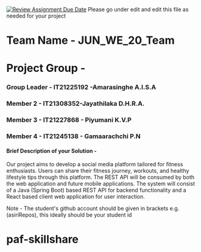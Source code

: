 [![Review Assignment Due Date](https://classroom.github.com/assets/deadline-readme-button-24ddc0f5d75046c5622901739e7c5dd533143b0c8e959d652212380cedb1ea36.svg)](https://classroom.github.com/a/2d9khxo6)
Please go under edit and edit this file as needed for your project

# Team Name - JUN_WE_20_Team
# Project Group - 
### Group Leader - IT21225192 -Amarasinghe A.I.S.A
### Member 2 - IT21308352-Jayathilaka D.H.R.A.
### Member 3 - IT21227868 - Piyumani K.V.P
### Member 4 - IT21245138 - Gamaarachchi P.N

#### Brief Description of your Solution - 
Our project aims to develop a social media platform tailored for fitness enthusiasts. Users can share their fitness journey, workouts, and healthy lifestyle tips through this platform. The REST API will be consumed by both the web application and future mobile applications. The system will consist of a Java (Spring Boot) based REST API for backend functionality and a React based client web application for user interaction.

Note - The student's github account should be given in brackets e.g. (asiriRepos), this ideally should be your student id 

# paf-skillshare
